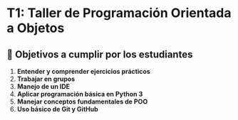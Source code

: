 # T1: Taller de Programación Orientada a Objetos
## 🎯 Objetivos a cumplir por los estudiantes

1. **Entender y comprender ejercicios prácticos**
2. **Trabajar en grupos** 
3. **Manejo de un IDE** 
4. **Aplicar programación básica en Python 3** 
5. **Manejar conceptos fundamentales de POO**
6. **Uso básico de Git y GitHub**

